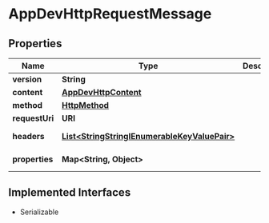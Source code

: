 

# AppDevHttpRequestMessage


## Properties

| Name | Type | Description | Notes |
|------------ | ------------- | ------------- | -------------|
|**version** | **String** |  |  [optional] |
|**content** | [**AppDevHttpContent**](AppDevHttpContent.md) |  |  [optional] |
|**method** | [**HttpMethod**](HttpMethod.md) |  |  [optional] |
|**requestUri** | **URI** |  |  [optional] |
|**headers** | [**List&lt;StringStringIEnumerableKeyValuePair&gt;**](StringStringIEnumerableKeyValuePair.md) |  |  [optional] [readonly] |
|**properties** | **Map&lt;String, Object&gt;** |  |  [optional] [readonly] |


## Implemented Interfaces

* Serializable


